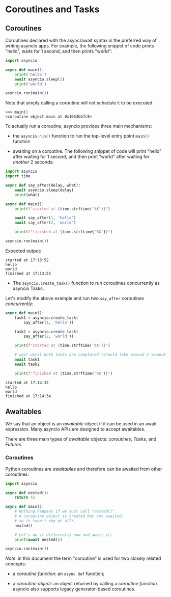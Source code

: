 # Coroutines and Tasks

## Coroutines

Coroutines declared with the async/await syntax is the preferred way of writing asyncio apps. 
For example, the following snippet of code prints "hello", waits for 1 second, and then prints "world":

```python
import asyncio

async def main():
    print('hello')
    await asyncio.sleep(1)
    print('world')

asyncio.run(main())

```

Note that simply calling a coroutine will not schedule it to be executed:

```
>>> main()
<coroutine object main at 0x1053bb7c8>
```

To actually run a coroutine, asyncio provides three main mechanisms:

* the `asyncio.run()` function to run the top-level entry point `main()` function

* awaiting on a coroutine. The following snippet of code will print "hello" after waiting for 1 second, 
and then print "world" after waiting for _another_ 2 seconds:

```python
import asyncio
import time

async def say_after(delay, what):
    await asyncio.sleep(delay)
    print(what)

async def main():
    print(f"started at {time.strftime('%X')}")

    await say_after(1, 'hello')
    await say_after(2, 'world')

    print(f"finished at {time.strftime{'%X'}}")

asyncio.run(main())
```

Expected output:
```
started at 17:13:52
hello
world
finished at 17:13:55
```

* The `asyncio.create_task()` function to run coroutines concurrently as asyncio Tasks.

Let's modify the above example and run two `say_after` coroutines _concurrently_:

```python
async def main():
    task1 = asyncio.create_task(
        say_after(1, 'hello'))

    task2 = asyncio.create_task(
        say_after(2, 'world'))

    print(f"started at {time.strftime('%X')}")

    # wait until both tasks are completed (should take around 2 seconds)
    await task1
    await task2

    print(f"finished at {time.strftime('%X')}")
```

```
started at 17:14:32
hello
world
finished at 17:14:34
```

## Awaitables

We say that an object is an *awaitable* object if it can be used in an await expression. 
Many asyncio APIs are designed to accept awaitables.

There are three main types of _awaitable_ objects: *coroutines*, *Tasks*, and *Futures*.

### Coroutines

Python coroutines are _awaitables_ and therefore can be awaited from other coroutines:

```python
import asyncio

async def nested():
    return 42

async def main():
    # Nothing happens if we just call "nested()".
    # A coroutine object is created but not awaited,
    # so it *won't run at all*.
    nexted()

    # Let's do it differently now and await it:
    print(await nested())

asyncio.run(main())
```

*_Note_*: in this document the term "coroutine" is used for two closely related concepts:

* a _coroutine function_: an `async def` function;

* a _coroutine object_: an object returned by calling a _coroutine function_.
asyncio also supports legacy generator-based coroutines.
